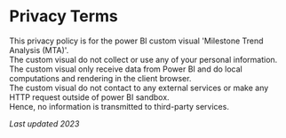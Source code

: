 # Privacy Terms

This privacy policy is for the power BI custom visual 'Milestone Trend Analysis (MTA)'.</br>
The custom visual do not collect or use any of your personal information.</br>
The custom visual only receive data from Power BI and do local computations and rendering in the client browser.</br>
The custom visual do not contact to any external services or make any HTTP request outside of power BI sandbox.</br>
Hence, no information is transmitted to third-party services.</br>

<em>Last updated 2023</em>